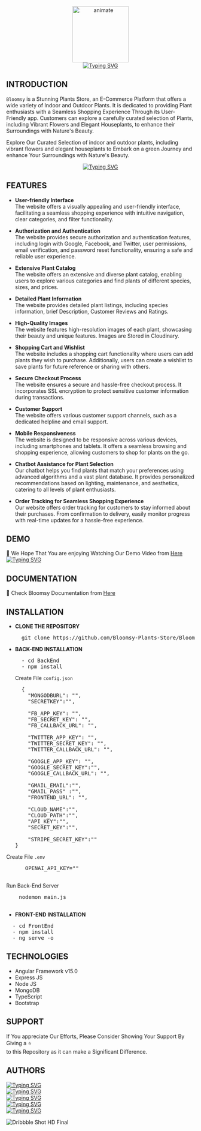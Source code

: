 <div align="center" margin-top="5px">
  <img src="https://github.com/Bloomsy-Plants-Store/Bloomsy-Plants-Store/assets/81237428/44994456-2b29-44bc-876e-108f22e8e010" alt="animate" width="150"/><br>
  <a href="https://bloomsy-168d4.web.app/">
    <img src="https://readme-typing-svg.demolab.com?font=Dancing+Script&weight=700&size=30&pause=1000&color=749D77&center=true&vCenter=true&width=435&lines=Bloomsy+;A+Stunning+Plants+Store" alt="Typing SVG">
  </a>
</div>

## **INTRODUCTION**

`Bloomsy` is a Stunning Plants Store, an E-Commerce Platform that offers a wide variety of Indoor and Outdoor Plants. It is dedicated to providing Plant enthusiasts with a Seamless Shopping Experience Through its User-Friendly app. Customers can explore a carefully curated selection of Plants, including Vibrant Flowers and Elegant Houseplants, to enhance their Surroundings with Nature's Beauty.

Explore Our Curated Selection of indoor and outdoor plants, including vibrant flowers and elegant houseplants to Embark on a green Journey and enhance Your Surroundings with Nature's Beauty.

<div align="center">
  <a href="https://bloomsy-168d4.web.app/">
    <img src="https://readme-typing-svg.demolab.com?font=Dancing+Script&weight=700&size=23&height=30&duration=1&pause=1000&color=749D77&center=true&vCenter=true&width=435&lines=www.Bloomsy.com" alt="Typing SVG">
  </a>
</div>

## **FEATURES**

- **User-friendly Interface**<br>
  The website offers a visually appealing and user-friendly interface, facilitating a seamless shopping experience with intuitive navigation, clear categories, and filter functionality.

- **Authorization and Authentication**<br>
  The website provides secure authorization and authentication features, including login with Google, Facebook, and Twitter, user permissions, email verification, and password reset functionality, ensuring a safe and reliable user experience.

- **Extensive Plant Catalog**<br>
  The website offers an extensive and diverse plant catalog, enabling users to explore various categories and find plants of different species, sizes, and prices.

- **Detailed Plant Information**<br>
  The website provides detailed plant listings, including species information, brief Description, Customer Reviews and Ratings.

- **High-Quality Images**<br>
  The website features high-resolution images of each plant, showcasing their beauty and unique features. Images are Stored in Cloudinary.

- **Shopping Cart and Wishlist**<br>
  The website includes a shopping cart functionality where users can add plants they wish to purchase. Additionally, users can create a wishlist to save plants for future reference or sharing with others.

- **Secure Checkout Process**<br>
  The website ensures a secure and hassle-free checkout process. It incorporates SSL encryption to protect sensitive customer information during transactions.

- **Customer Support**<br>
  The website offers various customer support channels, such as a dedicated helpline and email support.

- **Mobile Responsiveness**<br>
  The website is designed to be responsive across various devices, including smartphones and tablets. It offers a seamless browsing and shopping experience, allowing customers to shop for plants on the go.

- **Chatbot Assistance for Plant Selection**<br>
Our chatbot helps you find plants that match your preferences using advanced algorithms and a vast plant database. It provides personalized recommendations based on lighting, maintenance, and aesthetics, catering to all levels of plant enthusiasts.

- **Order Tracking for Seamless Shopping Experience**<br>
Our website offers order tracking for customers to stay informed about their purchases. From confirmation to delivery, easily monitor progress with real-time updates for a hassle-free experience.

## **DEMO**

🎥 We Hope That You are enjoying Watching Our Demo Video from [Here](https://www.youtube.com/watch?v=RJKBdzqMcSk)
<a href="https://www.youtube.com/watch?v=RJKBdzqMcSk">
    <img src="https://readme-typing-svg.demolab.com?font=Dancing+Script&weight=700&size=23&height=20&duration=1&pause=1000&color=749D77&center=true&vCenter=true&width=50&lines=Here" alt="Typing SVG">
  </a>

## **DOCUMENTATION**

📄 Check Bloomsy Documentation from [Here](https://drive.google.com/file/d/1IU-pzHB55jK6z_eInz3KAP2h5fcJ4iZ9/view?usp=sharing)

## **INSTALLATION**

- **CLONE THE REPOSITORY**
  <pre>
    git clone https://github.com/Bloomsy-Plants-Store/Bloomsy-Plants-Store
  </pre>

- **BACK-END INSTALLATION**
  <pre>
    - cd BackEnd
    - npm install
  </pre>

  Create File `config.json`
  <pre>
    {
      "MONGODBURL": "",
      "SECRETKEY":"",
  
      "FB_APP_KEY": "",
      "FB_SECRET_KEY": "",
      "FB_CALLBACK_URL": "",
  
      "TWITTER_APP_KEY": "",
      "TWITTER_SECRET_KEY": "",
      "TWITTER_CALLBACK_URL": "",
  
      "GOOGLE_APP_KEY": "",
      "GOOGLE_SECRET_KEY":"",
      "GOOGLE_CALLBACK_URL": "",
  
      "GMAIL_EMAIL":"",
      "GMAIL_PASS" :"",
      "FRONTEND_URL": "",
  
      "CLOUD_NAME":"",
      "CLOUD_PATH":"",
      "API_KEY":"",
      "SECRET_KEY":"",
  
      "STRIPE_SECRET_KEY":""
  }
  </pre>

 Create File `.env`
  <pre>
      OPENAI_API_KEY=""
  </pre>
  
  Run Back-End Server
  <pre>
    nodemon main.js
  </pre>

- **FRONT-END INSTALLATION**
<pre>
  - cd FrontEnd
  - npm install
  - ng serve -o
</pre>

## **TECHNOLOGIES**

- Angular Framework v15.0
- Express JS
- Node JS
- MongoDB
- TypeScript
- Bootstrap

## **SUPPORT**

If You appreciate Our Efforts, Please Consider Showing Your Support By Giving a ⭐ </br>
to this Repository as it can make a Significant Difference.

## **AUTHORS**

[![Typing SVG](https://readme-typing-svg.herokuapp.com?font=Dancing+Script&weight=700&size=20&height=25&duration=1&pause=1000&color=749D77&vCenter=true&lines=Mariam+Reda+Mokhtar)](https://github.com/Mariam-Mokhtar) </br>
[![Typing SVG](https://readme-typing-svg.herokuapp.com?font=Dancing+Script&weight=700&size=20&height=25&duration=1&pause=1000&color=749D77&vCenter=true&lines=Omnia+Goher)](https://github.com/Omnia-Goher) </br>
[![Typing SVG](https://readme-typing-svg.herokuapp.com?font=Dancing+Script&weight=700&size=20&height=25&duration=1&pause=1000&color=749D77&vCenter=true&lines=Hager+Abd+El+Galil)](https://github.com/Hager-Abd-El-Galil) </br>
[![Typing SVG](https://readme-typing-svg.herokuapp.com?font=Dancing+Script&weight=700&size=20&height=25&duration=1&pause=1000&color=749D77&vCenter=true&lines=Radwa+Hassan)](https://github.com/RadwaHassan99) </br>
[![Typing SVG](https://readme-typing-svg.herokuapp.com?font=Dancing+Script&weight=700&size=20&height=25&duration=1&pause=1000&color=749D77&vCenter=true&lines=Rowan+Tamer)](https://github.com/rowantamer) </br>


![Dribbble Shot HD Final](https://github.com/Bloomsy-Plants-Store/Bloomsy-Plants-Store/assets/78274961/2fef0b4d-81ef-4e9b-ae6d-39a3aaca8f4d)

